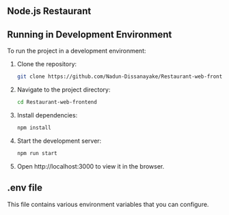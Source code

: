 
## Node.js Restaurant 

## Running in Development Environment

To run the project in a development environment:

1. Clone the repository:
   ```sh
   git clone https://github.com/Nadun-Dissanayake/Restaurant-web-frontend
2. Navigate to the project directory:
   ```sh
   cd Restaurant-web-frontend

3. Install dependencies:
   ```sh
   npm install 

4. Start the development server:
   ```sh
   npm run start

5. Open http://localhost:3000 to view it in the browser.

## .env file

This file contains various environment variables that you can configure.
